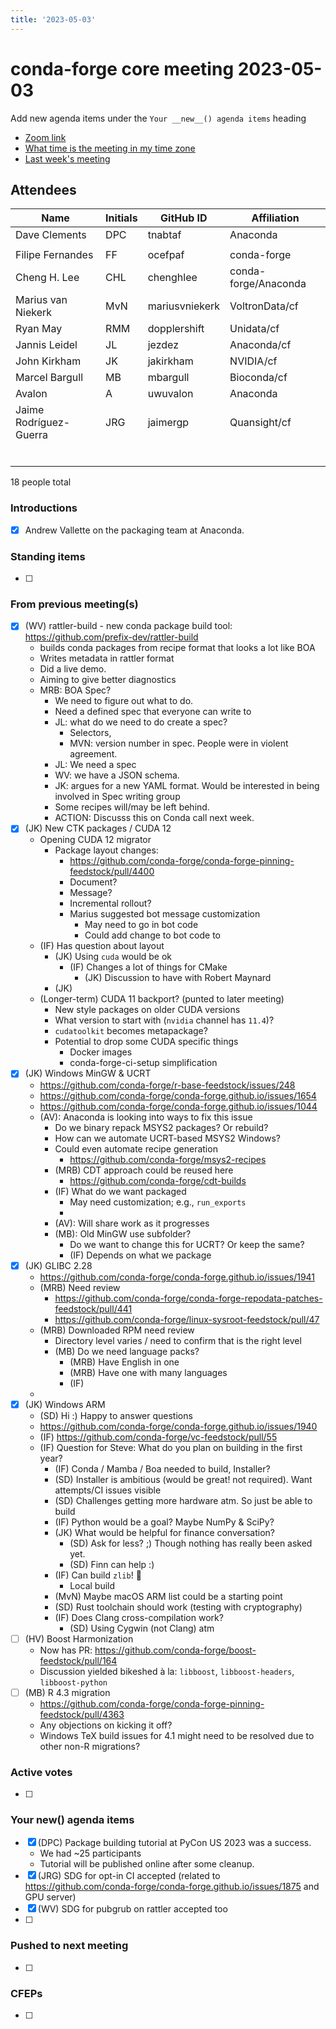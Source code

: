```yaml
---
title: '2023-05-03'
---
```

# conda-forge core meeting 2023-05-03

Add new agenda items under the `Your __new__() agenda items` heading

- [Zoom link](https://zoom.us/j/9138593505?pwd=SWh3dE1IK05LV01Qa0FJZ1ZpMzJLZz09)
- [What time is the meeting in my time zone](https://dateful.com/convert/utc?t=5pm)
- [Last week's meeting](https://hackmd.io/#REPLACE_ME#)

## Attendees

| Name                    | Initials | GitHub ID        | Affiliation                 |
| ----------------------- | -------- | ---------------  | --------------------------- |
| Dave Clements           | DPC      | tnabtaf          | Anaconda                    |
|                         |          |                  |                             |
| Filipe Fernandes        | FF       | ocefpaf          | conda-forge                 |
| Cheng H. Lee            | CHL      | chenghlee        | conda-forge/Anaconda        |
| Marius van Niekerk      | MvN      | mariusvniekerk   | VoltronData/cf             |
| Ryan May                | RMM      | dopplershift     | Unidata/cf          |
| Jannis Leidel           | JL       | jezdez           | Anaconda/cf                 |
| John Kirkham            | JK       | jakirkham        | NVIDIA/cf                   |
| Marcel Bargull          | MB       | mbargull         | Bioconda/cf                 |
| Avalon                  | A        | uwuvalon         | Anaconda                    |
| Jaime Rodríguez-Guerra  | JRG      | jaimergp         | Quansight/cf                |
|                         |          |                  |                             |
|                         |          |                  |                             |
|                         |          |                  |                             |
|                         |          |                  |                             |
|                         |          |                  |                             |
|                         |          |                  |                             |

18 people total


### Introductions

- [x] Andrew Vallette on the packaging team at Anaconda.

### Standing items

- [ ]

### From previous meeting(s)

- [x] (WV) rattler-build - new conda package build tool: https://github.com/prefix-dev/rattler-build
    - builds conda packages from recipe format that looks a lot like BOA
    - Writes metadata in rattler format
    - Did a live demo.
    - Aiming to give better diagnostics
    - MRB: BOA Spec?
        - We need to figure out what to do.
        - Need a defined spec that everyone can write to
        - JL: what do we need to do create a spec?
            - Selectors, 
            - MVN: version number in spec.  People were in violent agreement.
        - JL: We need a spec
        - WV: we have a JSON schema.
        - JK: argues for a new YAML format. Would be interested in being involved in Spec writing group
        - Some recipes will/may be left behind.  
        - ACTION: Discusss this on Conda call next week.
- [x] (JK) New CTK packages / CUDA 12
    - Opening CUDA 12 migrator
        - Package layout changes:
            - https://github.com/conda-forge/conda-forge-pinning-feedstock/pull/4400
            - Document?
            - Message?
            - Incremental rollout?
            - Marius suggested bot message customization
                - May need to go in bot code
                - Could add change to bot code to 
    - (IF) Has question about layout
        - (JK) Using `cuda` would be ok
            - (IF) Changes a lot of things for CMake
                - (JK) Discussion to have with Robert Maynard
        - (JK)
    - (Longer-term) CUDA 11 backport? (punted to later meeting)
        - New style packages on older CUDA versions
        - What version to start with (`nvidia` channel has `11.4`)?
        - `cudatoolkit` becomes metapackage?
        - Potential to drop some CUDA specific things
            - Docker images
            - conda-forge-ci-setup simplification
- [x] (JK) Windows MinGW & UCRT
    - https://github.com/conda-forge/r-base-feedstock/issues/248
    - https://github.com/conda-forge/conda-forge.github.io/issues/1654
    - https://github.com/conda-forge/conda-forge.github.io/issues/1044
    - (AV): Anaconda is looking into ways to fix this issue
        - Do we binary repack MSYS2 packages? Or rebuild?
        - How can we automate UCRT-based MSYS2 Windows?
        - Could even automate recipe generation
          - https://github.com/conda-forge/msys2-recipes
        - (MRB) CDT approach could be reused here
          - https://github.com/conda-forge/cdt-builds
        - (IF) What do we want packaged
            - May need customization; e.g., `run_exports`
            - 
        - (AV): Will share work as it progresses
        - (MB): Old MinGW use subfolder?
            - Do we want to change this for UCRT? Or keep the same?
            - (IF) Depends on what we package
- [x] (JK) GLIBC 2.28
    - https://github.com/conda-forge/conda-forge.github.io/issues/1941
    - (MRB) Need review
        - https://github.com/conda-forge/conda-forge-repodata-patches-feedstock/pull/441
        - https://github.com/conda-forge/linux-sysroot-feedstock/pull/47
    - (MRB) Downloaded RPM need review
        - Directory level varies / need to confirm that is the right level
        - (MB) Do we need language packs?
            - (MRB) Have English in one
            - (MRB) Have one with many languages
            - (IF)
    -
- [x] (JK) Windows ARM
    - (SD) Hi :) Happy to answer questions
    - https://github.com/conda-forge/conda-forge.github.io/issues/1940
    - (IF) https://github.com/conda-forge/vc-feedstock/pull/55
    - (IF) Question for Steve: What do you plan on building in the first year?
        - (IF) Conda / Mamba / Boa needed to build, Installer?
        - (SD) Installer is ambitious (would be great! not required). Want attempts/CI issues visible
        - (SD) Challenges getting more hardware atm. So just be able to build
        - (IF) Python would be a goal? Maybe NumPy & SciPy?
        - (JK) What would be helpful for finance conversation?
            - (SD) Ask for less? ;) Though nothing has really been asked yet.
            - (SD) Finn can help :)
        - (IF) Can build `zlib`! :tada: 
            - Local build
        - (MvN) Maybe macOS ARM list could be a starting point
        - (SD) Rust toolchain should work (testing with cryptography)
        - (IF) Does Clang cross-compilation work?
            - (SD) Using Cygwin (not Clang) atm
- [ ] (HV) Boost Harmonization
    - Now has PR: https://github.com/conda-forge/boost-feedstock/pull/164
    - Discussion yielded bikeshed à la: `libboost`, `libboost-headers`, `libboost-python`
- [ ] (MB) R 4.3 migration
    - https://github.com/conda-forge/conda-forge-pinning-feedstock/pull/4363
    - Any objections on kicking it off?
    - Windows TeX build issues for 4.1 might need to be resolved due to other non-R migrations?

### Active votes

- [ ]

### Your __new__() agenda items

- [X] (DPC) Package building tutorial at PyCon US 2023 was a success.  
    - We had ~25 participants
    - Tutorial will be published online after some cleanup.
- [X] (JRG) SDG for opt-in CI accepted (related to https://github.com/conda-forge/conda-forge.github.io/issues/1875 and GPU server)
- [X] (WV) SDG for pubgrub on rattler accepted too
- [ ]

### Pushed to next meeting

- [ ]

### CFEPs

- [ ]
